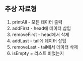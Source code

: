 
## 추상 자료형 
1. printAll - 모든 데이터 출력
2. addFirst - head에 데이터 삽입
3. removeFirst - head에서 삭제
4. addLast - tail에 데이터 삽입
5. removeLast - tail에서 데이터 삭제
6. isEmpty = 리스트 비었는지 